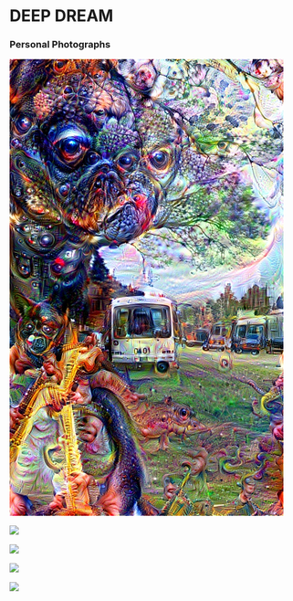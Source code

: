 # DEEP DREAM
### Personal Photographs
  

![](https://github.com/marialauramirabelli/A.rt-I.ntel/blob/master/Deep-Dream-%26-Style-Transfer/Images/outputA.jpg_00006.jpg)  
  
![](https://github.com/marialauramirabelli/A.rt-I.ntel/blob/master/Deep-Dream-%26-Style-Transfer/Images/outputB.jpg_00009.jpg)  
  
![](https://github.com/marialauramirabelli/A.rt-I.ntel/blob/master/Deep-Dream-%26-Style-Transfer/Images/outputC.jpg_00008.jpg)  
  
![](https://github.com/marialauramirabelli/A.rt-I.ntel/blob/master/Deep-Dream-%26-Style-Transfer/Images/outputD.jpg_00004.jpg)  
  
![](https://github.com/marialauramirabelli/A.rt-I.ntel/blob/master/Deep-Dream-%26-Style-Transfer/Images/outputE.jpg_00007.jpg)
